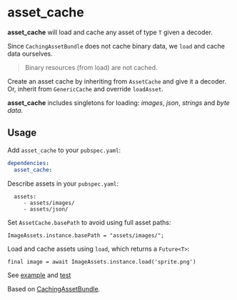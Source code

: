# asset_cache

**asset_cache** will load and cache any asset of type `T` given a decoder. 

Since `CachingAssetBundle` does not cache binary data, we `load` and cache data 
ourselves.

> Binary resources (from load) are not cached.

Create an asset cache by inheriting from `AssetCache` and give it a decoder. Or, 
inherit from `GenericCache` and override `loadAsset`.

**asset_cache** includes singletons for loading: *images*, *json*, *strings* and *byte data*.

## Usage

Add `asset_cache` to your `pubspec.yaml`:

```yaml
dependencies:
  asset_cache:
```

Describe assets in your `pubspec.yaml`:

```
  assets:
     - assets/images/
     - assets/json/
```

Set `AssetCache.basePath` to avoid using full asset paths:

```
ImageAssets.instance.basePath = "assets/images/";
```

Load and cache assets using `load`, which returns a `Future<T>`:

```
final image = await ImageAssets.instance.load('sprite.png')
```

See [example](example) and [test](test)

Based on [CachingAssetBundle](https://api.flutter.dev/flutter/services/CachingAssetBundle-class.html).
